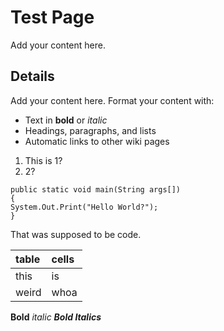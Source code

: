 # Test Page #

Add your content here.

## Details ##

Add your content here.  Format your content with:
  * Text in **bold** or _italic_
  * Headings, paragraphs, and lists
  * Automatic links to other wiki pages
  1. This is 1?
  1. 2?

```
public static void main(String args[])
{
System.Out.Print("Hello World?");
}
```
That was supposed to be code.

| table | cells |
|:------|:------|
| this  | is    |
| weird | whoa  |

**Bold** _italic_ _**Bold Italics**_